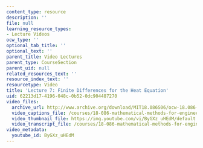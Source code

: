 ```yaml
---
content_type: resource
description: ''
file: null
learning_resource_types:
- Lecture Videos
ocw_type: ''
optional_tab_title: ''
optional_text: ''
parent_title: Video Lectures
parent_type: CourseSection
parent_uid: null
related_resources_text: ''
resource_index_text: ''
resourcetype: Video
title: 'Lecture 7: Finite Differences for the Heat Equation'
uid: 62213d17-4196-048c-0b52-0dc904487270
video_files:
  archive_url: http://www.archive.org/download/MIT18.086S06/ocw-18.086-22feb2006-220k.mp4
  video_captions_file: /courses/18-086-mathematical-methods-for-engineers-ii-spring-2006/b73467bd62c35b7081330e7c0895e7cf_ByGXz_uHEdM.vtt
  video_thumbnail_file: https://img.youtube.com/vi/ByGXz_uHEdM/default.jpg
  video_transcript_file: /courses/18-086-mathematical-methods-for-engineers-ii-spring-2006/e5766675946377748ee328e64fba3c3f_ByGXz_uHEdM.pdf
video_metadata:
  youtube_id: ByGXz_uHEdM
---
```

